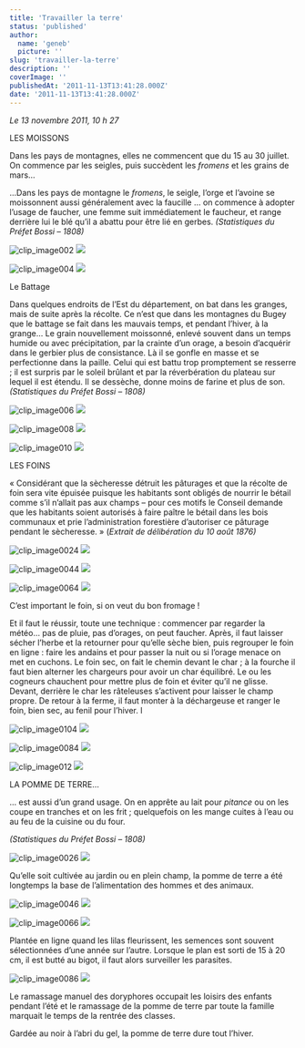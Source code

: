 ```yaml
---
title: 'Travailler la terre'
status: 'published'
author:
  name: 'geneb'
  picture: ''
slug: 'travailler-la-terre'
description: ''
coverImage: ''
publishedAt: '2011-11-13T13:41:28.000Z'
date: '2011-11-13T13:41:28.000Z'
---
```


*Le 13 novembre 2011, 10 h 27*

LES MOISSONS

Dans les pays de montagnes, elles ne commencent que du 15 au 30 juillet. On commence par les seigles, puis succèdent les *fromens* et les grains de mars…

…Dans les pays de montagne le *fromens*, le seigle, l’orge et l’avoine se moissonnent aussi généralement avec la faucille … on commence à adopter l’usage de faucher, une femme suit immédiatement le faucheur, et range derrière lui le blé qu’il a abattu pour être lié en gerbes. *(Statistiques du Préfet Bossi – 1808)*

![clip_image002](/img/beguelins/Windows-Live-Writer/85de6aeade0c_139E9/clip_image002_thumb.jpg)
![](/img/beguelins/Windows-Live-Writer/85de6aeade0c_139E9/clip_image002_2.jpg)

![clip_image004](/img/beguelins/Windows-Live-Writer/85de6aeade0c_139E9/clip_image004_thumb.jpg "clip_image004")
![](/img/beguelins/Windows-Live-Writer/85de6aeade0c_139E9/clip_image004_2.jpg)

Le Battage

Dans quelques endroits de l’Est du département, on bat dans les granges, mais de suite après la récolte. Ce n’est que dans les montagnes du Bugey que le battage se fait dans les mauvais temps, et pendant l’hiver, à la grange… Le grain nouvellement moissonné, enlevé souvent dans un temps humide ou avec précipitation, par la crainte d’un orage, a besoin d’acquérir dans le gerbier plus de consistance. Là il se gonfle en masse et se perfectionne dans la paille. Celui qui est battu trop promptement se resserre ; il est surpris par le soleil brûlant et par la réverbération du plateau sur lequel il est étendu. Il se dessèche, donne moins de farine et plus de son. *(Statistiques du Préfet Bossi – 1808)*

![clip_image006](/img/beguelins/Windows-Live-Writer/85de6aeade0c_139E9/clip_image006_thumb.jpg)
![](/img/beguelins/Windows-Live-Writer/85de6aeade0c_139E9/clip_image006_2.jpg)

![clip_image008](/img/beguelins/Windows-Live-Writer/85de6aeade0c_139E9/clip_image008_thumb.jpg)
![](/img/beguelins/Windows-Live-Writer/85de6aeade0c_139E9/clip_image008_2.jpg)

![clip_image010](/img/beguelins/Windows-Live-Writer/85de6aeade0c_139E9/clip_image010_thumb.jpg)
![](/img/beguelins/Windows-Live-Writer/85de6aeade0c_139E9/clip_image010_2.jpg)

LES FOINS

« Considérant que la sècheresse détruit les pâturages et que la récolte de foin sera vite épuisée puisque les habitants sont obligés de nourrir le bétail comme s’il n’allait pas aux champs – pour ces motifs le Conseil demande que les habitants soient autorisés à faire paître le bétail dans les bois communaux et prie l’administration forestière d’autoriser ce pâturage pendant le sècheresse. » (*Extrait de délibération du 10 août 1876)*

![clip_image0024](/img/beguelins/Windows-Live-Writer/85de6aeade0c_139E9/clip_image002_4__thumb.jpg)
![](/img/beguelins/Windows-Live-Writer/85de6aeade0c_139E9/clip_image002_4_.jpg)

![clip_image0044](/img/beguelins/Windows-Live-Writer/85de6aeade0c_139E9/clip_image004_4__thumb.jpg)
![](/img/beguelins/Windows-Live-Writer/85de6aeade0c_139E9/clip_image004_4_.jpg)

![clip_image0064](/img/beguelins/Windows-Live-Writer/85de6aeade0c_139E9/clip_image006_4__thumb.jpg)
![](/img/beguelins/Windows-Live-Writer/85de6aeade0c_139E9/clip_image006_4_.jpg)

C’est important le foin, si on veut du bon fromage !

Et il faut le réussir, toute une technique : commencer par regarder la météo… pas de pluie, pas d’orages, on peut faucher. Après, il faut laisser sécher l’herbe et la retourner pour qu’elle sèche bien, puis regrouper le foin en ligne : faire les andains et pour passer la nuit ou si l’orage menace on met en cuchons. Le foin sec, on fait le chemin devant le char ; à la fourche il faut bien alterner les chargeurs pour avoir un char équilibré. Le ou les cogneurs chauchent pour mettre plus de foin et éviter qu’il ne glisse. Devant, derrière le char les râteleuses s’activent pour laisser le champ propre. De retour à la ferme, il faut monter à la déchargeuse et ranger le foin, bien sec, au fenil pour l’hiver. l

![clip_image0104](/img/beguelins/Windows-Live-Writer/85de6aeade0c_139E9/clip_image010_4__thumb.jpg)
![](/img/beguelins/Windows-Live-Writer/85de6aeade0c_139E9/clip_image010_4_.jpg)

![clip_image0084](/img/beguelins/Windows-Live-Writer/85de6aeade0c_139E9/clip_image008_4__thumb.jpg)
![](/img/beguelins/Windows-Live-Writer/85de6aeade0c_139E9/clip_image008_4_.jpg)

![clip_image012](/img/beguelins/Windows-Live-Writer/85de6aeade0c_139E9/clip_image012_thumb.jpg)
![](/img/beguelins/Windows-Live-Writer/85de6aeade0c_139E9/clip_image012_2.jpg)

LA POMME DE TERRE…

… est aussi d’un grand usage. On en apprête au lait pour *pitance* ou on les coupe en tranches et on les frit ; quelquefois on les mange cuites à l’eau ou au feu de la cuisine ou du four.

*(Statistiques du Préfet Bossi – 1808)*

![clip_image0026](/img/beguelins/Windows-Live-Writer/85de6aeade0c_139E9/clip_image002_6__thumb.jpg)
![](/img/beguelins/Windows-Live-Writer/85de6aeade0c_139E9/clip_image002_6_.jpg)

Qu’elle soit cultivée au jardin ou en plein champ, la pomme de terre a été longtemps la base de l’alimentation des hommes et des animaux.

![clip_image0046](/img/beguelins/Windows-Live-Writer/85de6aeade0c_139E9/clip_image004_6__thumb.jpg)
![](/img/beguelins/Windows-Live-Writer/85de6aeade0c_139E9/clip_image004_6_.jpg)

![clip_image0066](/img/beguelins/Windows-Live-Writer/85de6aeade0c_139E9/clip_image006_6__thumb.jpg)
![](/img/beguelins/Windows-Live-Writer/85de6aeade0c_139E9/clip_image006_6_.jpg)

Plantée en ligne quand les lilas fleurissent, les semences sont souvent sélectionnées d’une année sur l’autre. Lorsque le plan est sorti de 15 à 20 cm, il est butté au bigot, il faut alors surveiller les parasites.

![clip_image0086](/img/beguelins/Windows-Live-Writer/85de6aeade0c_139E9/clip_image008_6__thumb.jpg)
![](/img/beguelins/Windows-Live-Writer/85de6aeade0c_139E9/clip_image008_6_.jpg)

Le ramassage manuel des doryphores occupait les loisirs des enfants pendant l’été et le ramassage de la pomme de terre par toute la famille marquait le temps de la rentrée des classes.

Gardée au noir à l’abri du gel, la pomme de terre dure tout l’hiver.
